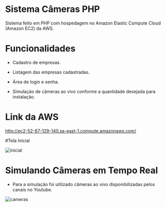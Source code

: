# Sistema Câmeras PHP

Sistema feito em PHP com hospedagem no Amazon Elastic Compute Cloud (Amazon EC2) da AWS. 

# Funcionalidades
- Cadastro de empresas.

- Listagem das empresas cadastradas.

- Área de login e senha.

- Simulação de câmeras ao vivo conforme a quantidade desejada para instalação.


# Link da AWS

http://ec2-52-67-129-140.sa-east-1.compute.amazonaws.com/

#Tela Inicial

![inicial](https://user-images.githubusercontent.com/36732444/46150166-5be27d00-c242-11e8-904d-2f397bcabc97.png)


# Simulando Câmeras em Tempo Real

- Para a simulação foi utilizado câmeras ao vivo disponibilizadas pelos canais no Youtube.

![cameras](https://user-images.githubusercontent.com/36732444/46150289-964c1a00-c242-11e8-9b68-ed038be42396.png)


